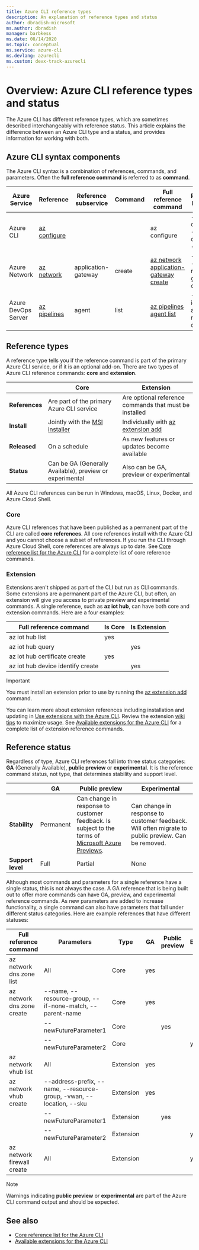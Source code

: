 ```yaml
---
title: Azure CLI reference types
description: An explanation of reference types and status
author: dbradish-microsoft
ms.author: dbradish
manager: barbkess
ms.date: 08/14/2020
ms.topic: conceptual
ms.service: azure-cli
ms.devlang: azurecli 
ms.custom: devx-track-azurecli
---
```


# Overview: Azure CLI reference types and status

The Azure CLI has different reference types, which are sometimes described interchangeably with reference status.  This article explains the difference between an Azure CLI type and a status, and provides information for working with both.

## Azure CLI syntax components

The Azure CLI syntax is a combination of references, commands, and parameters.  Often the **full reference command** is referred to as **command**.

| Azure Service | Reference | Reference subservice | Command | Full reference command | Parameter Examples
|-|-|-|-|-|-|
| Azure CLI | [az configure](/cli/azure/reference-index#az-configure) | | | az configure | --defaults, --list-default, --scope
| Azure Network | [az network](/cli/azure/network) | application-gateway | create | [az network application-gateway create](/cli/azure/network/application-gateway#az-network-application-gateway-create) | --name, --resource-group, --capacity
| Azure DevOps Server | [az pipelines](/cli/azure/pipelines) | agent | list | [az pipelines agent list](/cli/azure/pipelines/agent) | --pool-id, --agent-name, --demands

## Reference types

A reference type tells you if the reference command is part of the primary Azure CLI service, or if it is an optional add-on.  There are two types of Azure CLI reference commands: **core** and **extension**.

|         | Core  | Extension
|-|-|-|
| **References** | Are part of the primary Azure CLI service | Are optional reference commands that must be installed
| **Install** | Jointly with the [MSI installer]() | Individually with [az extension add]()|
| **Released** | On a schedule | As new features or updates become available
| **Status** | Can be GA (Generally Available), preview or experimental | Also can be GA, preview or experimental

All Azure CLI references can be run in Windows, macOS, Linux, Docker, and Azure Cloud Shell.

### Core

Azure CLI references that have been published as a permanent part of the CLI are called **core references**.  All core references install with the Azure CLI and you cannot choose a subset of references.  If you run the CLI through Azure Cloud Shell, core references are always up to date.  See [Core reference list for the Azure CLI](/cli/azure/reference-index) for a complete list of core reference commands.

### Extension

Extensions aren't shipped as part of the CLI but run as CLI commands.  Some extensions are a permanent part of the Azure CLI, but often, an extension will give you access to private preview and experimental commands.  A single reference, such as **az iot hub**, can have both core and extension commands.  Here are a four examples:

| Full reference command | Is Core | Is Extension
|-|-|-|
| az iot hub list | yes |
| az iot hub query | | yes
| az iot hub certificate create | yes |
| az iot hub device identify create | | yes

> [!IMPORTANT]
> You must install an extension prior to use by running the [az extension add](/cli/azure/extension#az-extension-add) command.

You can learn more about extension references including installation and updating in [Use extensions with the Azure CLI](azure-cli-extensions-overview.md).  Review the extension [wiki tips](https://github.com/Azure/azure-network-cli-extension/wiki/Tips) to maximize usage.  See [Available extensions for the Azure CLI](azure-cli-extensions-list.md) for a complete list of extension reference commands.

## Reference status

Regardless of type, Azure CLI references fall into three status categories: **GA** (Generally Available), **public preview** or **experimental**.  It is the reference command status, not type, that determines stability and support level.

| | GA  | Public preview | Experimental
|-|-|-|-|
| **Stability** | Permanent | Can change in response to customer feedback.  Is subject to the terms of [Microsoft Azure Previews](/support/legal/preview-supplemental-terms/). | Can change in response to customer feedback.  Will often migrate to public preview.  Can be removed.
| **Support level** | Full | Partial | None

Although most commands and parameters for a single reference have a single status, this is not always the case.  A GA reference that is being built out to offer more commands can have GA, preview, and experimental reference commands. As new parameters are added to increase functionality, a single command can also have parameters that fall under different status categories.  Here are example references that have different statuses:

| Full reference command | Parameters | Type | GA | Public preview | Experimental
|-|-|-|-|-|-|
| az network dns zone list | All | Core | yes |
| az network dns zone create | --name, --resource-group, --if-none-match, --parent-name | Core | yes |
|  | --newFutureParameter1 | Core | | yes
|  | --newFutureParameter2 | Core | | | yes
| az network vhub list | All |Extension | yes
| az network vhub create | --address-prefix, --name, --resource-group, -vwan, --location, --sku |Extension | yes
|  | --newFutureParameter1 |Extension | | yes
|  | --newFutureParameter2|Extension | | | yes
| az network firewall create | All | Extension | | | yes

> [!NOTE]
> Warnings indicating **public preview** or **experimental** are part of the Azure CLI command output and should be expected.

## See also

- [Core reference list for the Azure CLI](/cli/azure/reference-index)
- [Available extensions for the Azure CLI](azure-cli-extensions-list.md)
